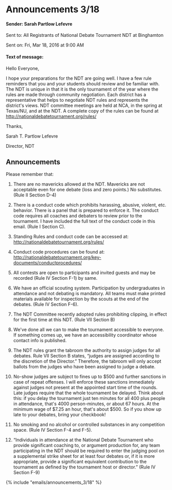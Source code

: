 # Announcements 3/18
#### Sender:	Sarah Partlow Lefevre
Sent to:	All Registrants of National Debate Tournament NDT at Binghamton

Sent on:	Fri, Mar 18, 2016 at 9:00 AM
#### Text of message:

Hello Everyone,

I hope your preparations for the NDT are going well.  I have a few rule reminders that you and your students should review and be familiar with.  The NDT is unique in that it is the only tournament of the year where the rules are made through community negotiation.   Each district has a representative that helps to negotiate NDT rules and represents the district's views.  NDT committee meetings are held at NCA, in the spring at Texas/NU, and at the NDT.  A complete copy of the rules can be found at http://nationaldebatetournament.org/rules/

 Thanks,

Sarah T. Partlow Lefevre

Director, NDT

## Announcements
Please remember that:

1. There are no mavericks allowed at the NDT.  Mavericks are not acceptable even for one debate (loss and zero points.)  No substitutes. (Rule II Section D-4)

2. There is a conduct code which prohibits harassing, abusive, violent, etc. behavior.  There is a panel that is prepared to enforce it.  The conduct code requires all coaches and debaters to review prior to the tournament.  I have included the full text of the conduct code in this email. (Rule I Section C). 
  3. Standing Rules and conduct code can be accessed at: http://nationaldebatetournament.org/rules/ 
  4. Conduct code procedures can be found at: http://nationaldebatetournament.org/key-documents/conductprocedures/ 
5. All contests are open to participants and invited guests and may be recorded (Rule IV Section F-1) by same.
6. We have an official scouting system.  Participation by undergraduates in attendance and not debating is mandatory.  All teams must make printed materials available for inspection by the scouts at the end of the debates. (Rule IV Section F-6).
7. The NDT Committee recently adopted rules prohibiting clipping, in effect for the first time at this NDT. (Rule VII Section B)
8. We've done all we can to make the tournament accessible to everyone. If something comes up, we have an accessibility coordinator whose contact info is published.
9. The NDT rules grant the tabroom the authority to assign judges for all debates. Rule VII Section B states, “judges are assigned according to the discretion of the Director.” Therefore, the tabroom will only accept ballots from the judges who have been assigned to judge a debate.
10. No-show judges are subject to fines up to $500 and further sanctions in case of repeat offenses.  I will enforce these sanctions immediately against judges not present at the appointed start time of the rounds. Late judges require that the whole tournament be delayed.  Think about this:  if you delay the tournament just ten minutes for all 400 plus people in attendance, that's 4000 person-minutes, or about 67 hours.  At the minimum wage of $7.25 an hour, that's about $500.  So if you show up late to your debates, bring your checkbook!
11. No smoking and no alcohol or controlled substances in any competition space. (Rule IV Section F-4 and F-5).
12. “Individuals in attendance at the National Debate Tournament who provide significant coaching to, or argument production for, any team participating in the NDT should be required to enter the judging pool on a supplemental strike sheet for at least four debates or, if it is more appropriate, provide a significant equivalent contribution to the tournament as defined by the tournament host or director.” (Rule IV Section F-9)


{% include "emails/announcements_3/18" %}
